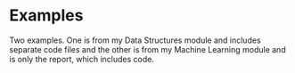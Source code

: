 # Examples

Two examples. One is from my Data Structures module and includes separate code files and the other is from my Machine Learning module and is only the report, which includes code.
